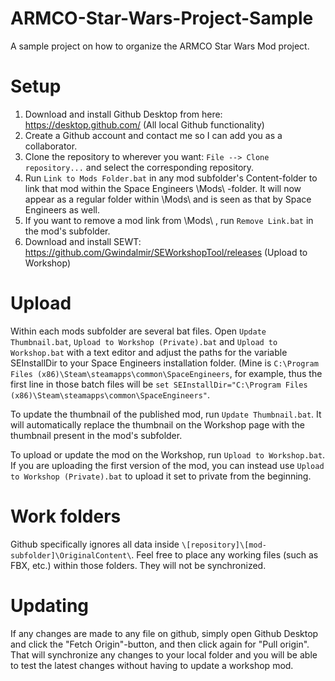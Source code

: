 # ARMCO-Star-Wars-Project-Sample
A sample project on how to organize the ARMCO Star Wars Mod project.

# Setup
1. Download and install Github Desktop from here: https://desktop.github.com/ (All local Github functionality)
2. Create a Github account and contact me so I can add you as a collaborator.
3. Clone the repository to wherever you want: `File --> Clone repository...` and select the corresponding repository.
4. Run `Link to Mods Folder.bat` in any mod subfolder's Content\-folder to link that mod within the Space Engineers \Mods\ -folder. It will now appear as a regular folder within \Mods\ and is seen as that by Space Engineers as well.
5. If you want to remove a mod link from \Mods\ , run `Remove Link.bat` in the mod's subfolder.
6. Download and install SEWT: https://github.com/Gwindalmir/SEWorkshopTool/releases (Upload to Workshop)

# Upload
Within each mods subfolder are several bat files. Open `Update Thumbnail.bat`, `Upload to Workshop (Private).bat` and `Upload to Workshop.bat` with a text editor and adjust the paths for the variable SEInstallDir to your Space Engineers installation folder. (Mine is `C:\Program Files (x86)\Steam\steamapps\common\SpaceEngineers`, for example, thus the first line in those batch files will be `set SEInstallDir="C:\Program Files (x86)\Steam\steamapps\common\SpaceEngineers"`.

To update the thumbnail of the published mod, run `Update Thumbnail.bat`. It will automatically replace the thumbnail on the Workshop page with the thumbnail present in the mod's subfolder.

To upload or update the mod on the Workshop, run `Upload to Workshop.bat`. If you are uploading the first version of the mod, you can instead use `Upload to Workshop (Private).bat` to upload it set to private from the beginning.

# Work folders
Github specifically ignores all data inside `\[repository]\[mod-subfolder]\OriginalContent\`. Feel free to place any working files (such as FBX, etc.) within those folders. They will not be synchronized.

# Updating
If any changes are made to any file on github, simply open Github Desktop and click the "Fetch Origin"-button, and then click again for "Pull origin". That will synchronize any changes to your local folder and you will be able to test the latest changes without having to update a workshop mod.

